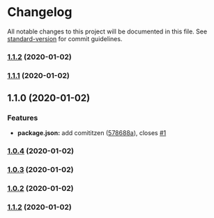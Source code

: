 # Changelog

All notable changes to this project will be documented in this file. See [standard-version](https://github.com/conventional-changelog/standard-version) for commit guidelines.

### [1.1.2](http://github.com/Wildlifes/vuepress-starter/compare/v1.1.1...v1.1.2) (2020-01-02)

### [1.1.1](http://github.com/Wildlifes/vuepress-starter/compare/v1.1.0...v1.1.1) (2020-01-02)

## 1.1.0 (2020-01-02)


### Features

* **package.json:** add comititzen ([578688a](http://github.com/Wildlifes/vuepress-starter/commit/578688a18b940b86cd5068fdd92f8c65bf880b3b)), closes [#1](http://github.com/Wildlifes/vuepress-starter/issues/1)

### [1.0.4](http://github.com/Wildlifes/vuepress-starter/compare/v1.0.3...v1.0.4) (2020-01-02)

### [1.0.3](http://github.com/Wildlifes/vuepress-starter/compare/v1.1.2...v1.0.3) (2020-01-02)

### [1.0.2](http://github.com/Wildlifes/vuepress-starter/compare/v1.1.2...v1.0.2) (2020-01-02)

### [1.1.2](http://github.com/Wildlifes/vuepress-starter/compare/v1.1.1...v1.1.2) (2020-01-02)
